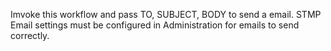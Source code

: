 Imvoke this workflow and pass TO, SUBJECT, BODY to send a email.
STMP Email settings must be configured in Administration for emails to send correctly.
